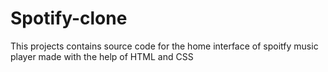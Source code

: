 # Spotify-clone
This projects contains source code for the home interface of spoitfy music player made with the help of HTML and CSS

